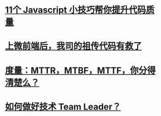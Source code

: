 # [11个 Javascript 小技巧帮你提升代码质量](https://mp.weixin.qq.com/s/fpxZQQNjgPGDVI4i-eCXjQ)

# [上微前端后，我司的祖传代码有救了](https://mp.weixin.qq.com/s/sOwiypCeCtIfZ3cwH4TEIw)

# [度量：MTTR，MTBF，MTTF，你分得清楚么？](https://mp.weixin.qq.com/s/oFkKgytXA0V7X98T1phNDA)

# [如何做好技术 Team Leader？](https://mp.weixin.qq.com/s/U-hqectN-fes7Td6Osut7Q)
